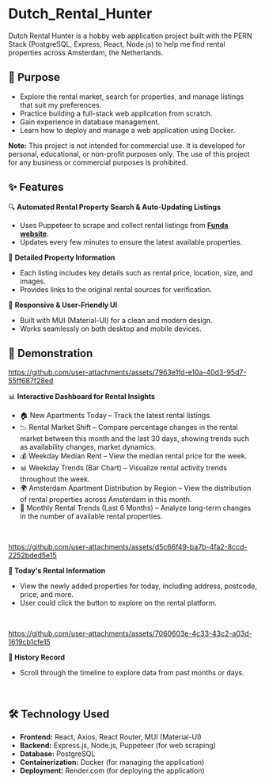 # Dutch_Rental_Hunter
Dutch Rental Hunter is a hobby web application project built with the PERN Stack (PostgreSQL, Express, React, Node.js) to help me find rental properties across  Amsterdam, the Netherlands. 

## 🎯 Purpose
- Explore the rental market, search for properties, and manage listings that suit my preferences.<br/>
- Practice building a full-stack web application from scratch.<br/>
- Gain experience in database management.<br/>
- Learn how to deploy and manage a web application using Docker.<br/>

**Note:** This project is not intended for commercial use. It is developed for personal, educational, or non-profit purposes only. The use of this project for any business or commercial purposes is prohibited.

## ✨ Features

🔍 **Automated Rental Property Search & Auto-Updating Listings**
- Uses Puppeteer to scrape and collect rental listings from [**Funda website**](https://www.funda.nl/).
- Updates every few minutes to ensure the latest available properties.

📄 **Detailed Property Information**
- Each listing includes key details such as rental price, location, size, and images.
- Provides links to the original rental sources for verification.

📱 **Responsive & User-Friendly UI**
- Built with MUI (Material-UI) for a clean and modern design.
- Works seamlessly on both desktop and mobile devices.

## 🚀 Demonstration  

https://github.com/user-attachments/assets/7963e1fd-e10a-40d3-95d7-55ff687f28ed

📊 **Interactive Dashboard for Rental Insights**
- 🏠 New Apartments Today – Track the latest rental listings.
- 📉 Rental Market Shift – Compare percentage changes in the rental market between this month and the last 30 days, showing trends such as availability changes, market dynamics.
- 💰 Weekday Median Rent – View the median rental price for the week.
- 📊 Weekday Trends (Bar Chart) – Visualize rental activity trends throughout the week.
- 🌍 Amsterdam Apartment Distribution by Region – View the distribution of rental properties across Amsterdam in this month.
- 📆 Monthly Rental Trends (Last 6 Months) – Analyze long-term changes in the number of available rental properties.
<br/>

https://github.com/user-attachments/assets/d5c66f49-ba7b-4fa2-8ccd-2252bded5e15

**📅 Today's Rental Information**
- View the newly added properties for today, including address, postcode, price, and more.
- User could click the button to explore on the rental platform.
<br/>

https://github.com/user-attachments/assets/7060603e-4c33-43c2-a03d-1619cb1cfe15

**📅 History Record**
- Scroll through the timeline to explore data from past months or days.
<br/>


## 🛠️ Technology Used

- **Frontend:** React, Axios, React Router, MUI (Material-UI)
- **Backend:** Express.js, Node.js, Puppeteer (for web scraping)
- **Database:** PostgreSQL
- **Containerization:** Docker (for managing the application)
- **Deployment:** Render.com (for deploying the application)
